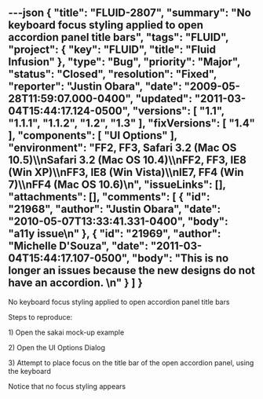 ---json
{
  "title": "FLUID-2807",
  "summary": "No keyboard focus styling applied to open accordion panel title bars",
  "tags": "FLUID",
  "project": {
    "key": "FLUID",
    "title": "Fluid Infusion"
  },
  "type": "Bug",
  "priority": "Major",
  "status": "Closed",
  "resolution": "Fixed",
  "reporter": "Justin Obara",
  "date": "2009-05-28T11:59:07.000-0400",
  "updated": "2011-03-04T15:44:17.124-0500",
  "versions": [
    "1.1",
    "1.1.1",
    "1.1.2",
    "1.2",
    "1.3"
  ],
  "fixVersions": [
    "1.4"
  ],
  "components": [
    "UI Options"
  ],
  "environment": "FF2, FF3, Safari 3.2 (Mac OS 10.5)\\\nSafari 3.2 (Mac OS 10.4)\\\nFF2, FF3, IE8 (Win XP)\\\nFF3, IE8 (Win Vista)\\\nIE7, FF4 (Win 7)\\\nFF4 (Mac OS 10.6)\n",
  "issueLinks": [],
  "attachments": [],
  "comments": [
    {
      "id": "21968",
      "author": "Justin Obara",
      "date": "2010-05-07T13:33:41.331-0400",
      "body": "a11y issue\n"
    },
    {
      "id": "21969",
      "author": "Michelle D'Souza",
      "date": "2011-03-04T15:44:17.107-0500",
      "body": "This is no longer an issues because the new designs do not have an accordion.&#x20;\n"
    }
  ]
}
---
No keyboard focus styling applied to open accordion panel title bars

Steps to reproduce:

1\) Open the sakai mock-up example

2\) Open the UI Options Dialog

3\) Attempt to place focus on the title bar of the open accordion panel, using the keyboard

Notice that no focus styling appears

        